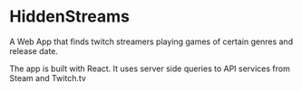 # HiddenStreams
A Web App that finds twitch streamers playing games of certain genres and release date.

The app is built with React. It uses server side queries to API services from Steam and Twitch.tv
